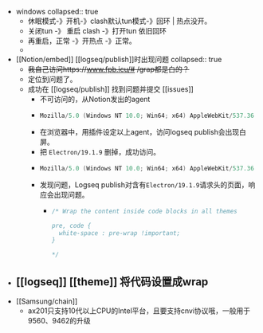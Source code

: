- windows
  collapsed:: true
	- 休眠模式-》开机-》clash默认tun模式-》回环 | 热点没开。
	- 关闭tun -》 重启 clash -》打开tun 依旧回环
	- 再重启，正常 -》开热点 -》正常。
	-
- [[Notion/embed]] [[logseq/publish]]时出现问题
  collapsed:: true
	- ~~我自己访问https://www.fpb.icu/# /grap都是白的？~~
	- 定位到问题了。
	- 成功在 [[logseq/publish]] 找到问题并提交 [[issues]]
		- 不可访问的，从Notion发出的agent
		- ```java
		  Mozilla/5.0 (Windows NT 10.0; Win64; x64) AppleWebKit/537.36 (KHTML, like Gecko) Notion/2.0.41 Chrome/102.0.5005.167 Electron/19.1.9 Safari/537.36
		  ```
		- 在浏览器中，用插件设定以上agent，访问logseq publish会出现白屏。
		- 把 `Electron/19.1.9` 删掉，成功访问。
		- ```java
		  Mozilla/5.0 (Windows NT 10.0; Win64; x64) AppleWebKit/537.36 (KHTML, like Gecko) Notion/2.0.41 Chrome/102.0.5005.167  Safari/537.36
		  ```
		- 发现问题，Logseq publish对含有`Electron/19.1.9`请求头的页面，响应会出现问题。
			- ```java
			  /* Wrap the content inside code blocks in all themes 
			  
			  pre, code {
			    white-space : pre-wrap !important;
			  }
			  
			  */
			  
			  ```
- [[logseq]] [[theme]] 将代码设置成wrap
	-
- [[Samsung/chain]]
	- ax201只支持10代以上CPU的Intel平台，且要支持cnvi协议哦，一般用于9560、9462的升级